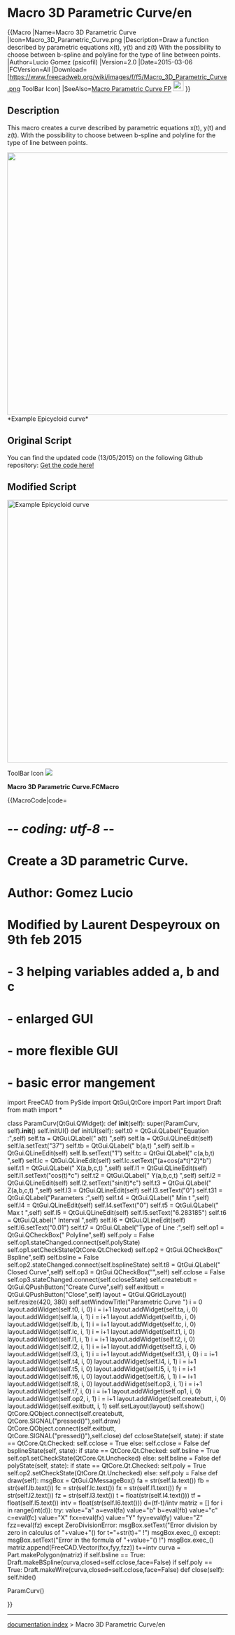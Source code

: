 # Macro 3D Parametric Curve/en
{{Macro
|Name=Macro 3D Parametric Curve
|Icon=Macro_3D_Parametric_Curve.png
|Description=Draw a function described by parametric equations x(t), y(t) and z(t) With the possibility to choose between b-spline and polyline for the type of line between points.
|Author=Lucio Gomez (psicofil)
|Version=2.0
|Date=2015-03-06
|FCVersion=All
|Download=[https://www.freecadweb.org/wiki/images/f/f5/Macro_3D_Parametric_Curve.png ToolBar Icon]
|SeeAlso=[Macro Parametric Curve FP](Macro_Parametric_Curve_FP.md) <img src="images/Parametric_Curve_FP.svg" width=24px>
}}

## Description

This macro creates a curve described by parametric equations x(t), y(t) and z(t). With the possibility to choose between b-spline and polyline for the type of line between points.

<img alt="" src=images/ParametricCurve.png  style="width:600px;"> 
*Example Epicycloid curve‎*

## Original Script 

You can find the updated code (13/05/2015) on the following Github repository: [Get the code here!](https://github.com/psicofil/Macros_FreeCAD/blob/master/Macros/ParametricCurve.FCMacro)

## Modified Script 

<img alt="Example Epicycloid curve‎" src=images/Macro_3D_Parametric_Curve00.png  style="width:600px;">

ToolBar Icon ![](images/Macro_3D_Parametric_Curve.png )

**Macro 3D Parametric Curve.FCMacro**


{{MacroCode|code=

# -*- coding: utf-8 -*-
# Create a 3D parametric Curve.
# Author: Gomez Lucio
# Modified by Laurent Despeyroux on 9th feb 2015
#   - 3 helping variables added a, b and c
#   - enlarged GUI
#   - more flexible GUI
#   - basic error mangement
 
import FreeCAD
from PySide import QtGui,QtCore
import Part
import Draft
from math import *
 
class ParamCurv(QtGui.QWidget):
    def __init__(self):
        super(ParamCurv, self).__init__()
        self.initUI()
    def initUI(self):
        self.t0 = QtGui.QLabel("Equation :",self)
        self.ta = QtGui.QLabel("    a(t) ",self)
        self.la = QtGui.QLineEdit(self)
        self.la.setText("37")
        self.tb = QtGui.QLabel("    b(a,t) ",self)
        self.lb = QtGui.QLineEdit(self)
        self.lb.setText("1")
        self.tc = QtGui.QLabel("    c(a,b,t) ",self)
        self.lc = QtGui.QLineEdit(self)
        self.lc.setText("(a+cos(a*t)*2)*b")
        self.t1 = QtGui.QLabel("    X(a,b,c,t) ",self)
        self.l1 = QtGui.QLineEdit(self)
        self.l1.setText("cos(t)*c")
        self.t2 = QtGui.QLabel("    Y(a,b,c,t) ",self)
        self.l2 = QtGui.QLineEdit(self)
        self.l2.setText("sin(t)*c")
        self.t3 = QtGui.QLabel("    Z(a,b,c,t) ",self)
        self.l3 = QtGui.QLineEdit(self)
        self.l3.setText("0")
        self.t31 = QtGui.QLabel("Parameters :",self)
        self.t4 = QtGui.QLabel("    Min t ",self)
        self.l4 = QtGui.QLineEdit(self)
        self.l4.setText("0")
        self.t5 = QtGui.QLabel("    Max t ",self)
        self.l5 = QtGui.QLineEdit(self)
        self.l5.setText("6.283185")
        self.t6 = QtGui.QLabel("    Interval ",self)
        self.l6 = QtGui.QLineEdit(self)
        self.l6.setText("0.01")
        self.t7 = QtGui.QLabel("Type of Line :",self)
        self.op1 = QtGui.QCheckBox("    Polyline",self)
        self.poly = False
        self.op1.stateChanged.connect(self.polyState)
        self.op1.setCheckState(QtCore.Qt.Checked)
        self.op2 = QtGui.QCheckBox("    Bspline",self)
        self.bsline = False
        self.op2.stateChanged.connect(self.bsplineState)
        self.t8 = QtGui.QLabel("    Closed Curve",self)
        self.op3 = QtGui.QCheckBox("",self)
        self.cclose = False
        self.op3.stateChanged.connect(self.ccloseState)
        self.createbutt = QtGui.QPushButton("Create Curve",self)
        self.exitbutt = QtGui.QPushButton("Close",self)
        layout = QtGui.QGridLayout()
        self.resize(420, 380)
        self.setWindowTitle("Parametric Curve ")
        i = 0
        layout.addWidget(self.t0, i, 0)
        i = i+1
        layout.addWidget(self.ta, i, 0)
        layout.addWidget(self.la, i, 1)
        i = i+1
        layout.addWidget(self.tb, i, 0)
        layout.addWidget(self.lb, i, 1)
        i = i+1
        layout.addWidget(self.tc, i, 0)
        layout.addWidget(self.lc, i, 1)
        i = i+1
        layout.addWidget(self.t1, i, 0)
        layout.addWidget(self.l1, i, 1)
        i = i+1
        layout.addWidget(self.t2, i, 0)
        layout.addWidget(self.l2, i, 1)
        i = i+1
        layout.addWidget(self.t3, i, 0)
        layout.addWidget(self.l3, i, 1)
        i = i+1
        layout.addWidget(self.t31, i, 0)
        i = i+1
        layout.addWidget(self.t4, i, 0)
        layout.addWidget(self.l4, i, 1)
        i = i+1
        layout.addWidget(self.t5, i, 0)
        layout.addWidget(self.l5, i, 1)
        i = i+1
        layout.addWidget(self.t6, i, 0)
        layout.addWidget(self.l6, i, 1)
        i = i+1
        layout.addWidget(self.t8, i, 0)
        layout.addWidget(self.op3, i, 1)
        i = i+1
        layout.addWidget(self.t7, i, 0)
        i = i+1
        layout.addWidget(self.op1, i, 0)
        layout.addWidget(self.op2, i, 1)
        i = i+1
        layout.addWidget(self.createbutt, i, 0)
        layout.addWidget(self.exitbutt, i, 1)
        self.setLayout(layout)
        self.show()
        QtCore.QObject.connect(self.createbutt, QtCore.SIGNAL("pressed()"),self.draw)
        QtCore.QObject.connect(self.exitbutt, QtCore.SIGNAL("pressed()"),self.close)
    def ccloseState(self, state):
        if state == QtCore.Qt.Checked:
            self.cclose = True
        else:
            self.cclose = False
    def bsplineState(self, state):
        if state == QtCore.Qt.Checked:
            self.bsline = True
            self.op1.setCheckState(QtCore.Qt.Unchecked)
        else:
            self.bsline = False
    def polyState(self, state):
        if state == QtCore.Qt.Checked:
            self.poly = True
            self.op2.setCheckState(QtCore.Qt.Unchecked)
        else:
            self.poly = False
    def draw(self):
        msgBox = QtGui.QMessageBox()
        fa = str(self.la.text())
        fb = str(self.lb.text())
        fc = str(self.lc.text())
        fx = str(self.l1.text())
        fy = str(self.l2.text())
        fz = str(self.l3.text())
        t = float(str(self.l4.text()))
        tf = float(self.l5.text())
        intv = float(str(self.l6.text()))
        d=(tf-t)/intv
        matriz = []
        for i in range(int(d)):
            try:
              value="a"
              a=eval(fa)
              value="b"
              b=eval(fb)
              value="c"
              c=eval(fc)
              value="X"
              fxx=eval(fx)
              value="Y"
              fyy=eval(fy)
              value="Z"
              fzz=eval(fz)
            except ZeroDivisionError:
              msgBox.setText("Error division by zero in calculus of "+value+"() for t="+str(t)+" !")
              msgBox.exec_()
            except:
              msgBox.setText("Error in the formula of "+value+"() !")
              msgBox.exec_()
            matriz.append(FreeCAD.Vector(fxx,fyy,fzz))
            t+=intv
        curva = Part.makePolygon(matriz)
        if self.bsline == True:
            Draft.makeBSpline(curva,closed=self.cclose,face=False)
        if self.poly == True:
            Draft.makeWire(curva,closed=self.cclose,face=False)
    def close(self):
        self.hide()
 
ParamCurv()

}}

---
[documentation index](../README.md) > Macro 3D Parametric Curve/en
